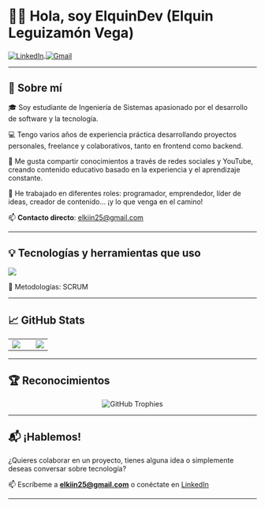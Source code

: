 # 👨‍💻 Hola, soy ElquinDev (Elquin Leguizamón Vega)

<p align="left">
  <a href="https://linkedin.com/in/unsimpledev" target="blank">
    <img align="center" src="https://img.shields.io/badge/LinkedIn-0077B5?style=for-the-badge&logo=linkedin&logoColor=white" alt="LinkedIn"/>
  </a>

  <a href="mailto:elkiin25@gmail.com" target="blank">
    <img align="center" src="https://img.shields.io/badge/Gmail-D14836?style=for-the-badge&logo=gmail&logoColor=white" alt="Gmail"/>
  </a>
</p>

---

## 🧠 Sobre mí

🎓 Soy estudiante de Ingeniería de Sistemas apasionado por el desarrollo de software y la tecnología.

💻 Tengo varios años de experiencia práctica desarrollando proyectos personales, freelance y colaborativos, tanto en frontend como backend.

🎥 Me gusta compartir conocimientos a través de redes sociales y YouTube, creando contenido educativo basado en la experiencia y el aprendizaje constante.

🚀 He trabajado en diferentes roles: programador, emprendedor, líder de ideas, creador de contenido... ¡y lo que venga en el camino!

📫 **Contacto directo**: elkiin25@gmail.com

---

## 💡 Tecnologías y herramientas que uso

<p align="left">
  <img src="https://skillicons.dev/icons?i=php,py,html,css,react,mysql,mongodb,github&perline=8" />
</p>

🧩 Metodologías: SCRUM

---

## 📈 GitHub Stats

<table>
<tr>
<td width="60%">
  <img src="https://github-readme-streak-stats.herokuapp.com/?user=unsimpledev&theme=dark&hide_border=false" />
</td>
<td width="40%">
  <img src="https://github-readme-stats.anuraghazra1.vercel.app/api/top-langs/?username=unsimpledev&theme=dark&hide_border=false&no-bg=true&no-frame=true&langs_count=10"/>
</td>
</tr>
</table>

---

## 🏆 Reconocimientos

<p align="center">
  <img src="https://github-profile-trophy.vercel.app/?username=unsimpledev&theme=radical&row=1&column=7&margin-h=15&margin-w=5&no-bg=true" alt="GitHub Trophies" />
</p>

---

## 📬 ¡Hablemos!

¿Quieres colaborar en un proyecto, tienes alguna idea o simplemente deseas conversar sobre tecnología?

📫 Escríbeme a **elkiin25@gmail.com** o conéctate en [LinkedIn](https://linkedin.com/in/unsimpledev)

---
